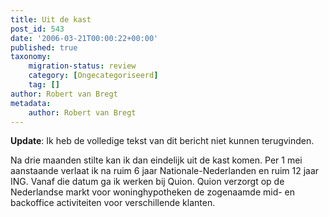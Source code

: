```yaml
---
title: Uit de kast
post_id: 543
date: '2006-03-21T00:00:22+00:00'
published: true
taxonomy:
    migration-status: review
    category: [Ongecategoriseerd]
    tag: []
author: Robert van Bregt
metadata:
    author: Robert van Bregt
---
```

**Update**: Ik heb de volledige tekst van dit bericht niet kunnen terugvinden.

Na drie maanden stilte kan ik dan eindelijk uit de kast komen. Per 1 mei aanstaande verlaat ik na ruim 6 jaar Nationale-Nederlanden en ruim 12 jaar ING. Vanaf die datum ga ik werken bij Quion. Quion verzorgt op de Nederlandse markt voor woninghypotheken de zogenaamde mid- en backoffice activiteiten voor verschillende klanten.